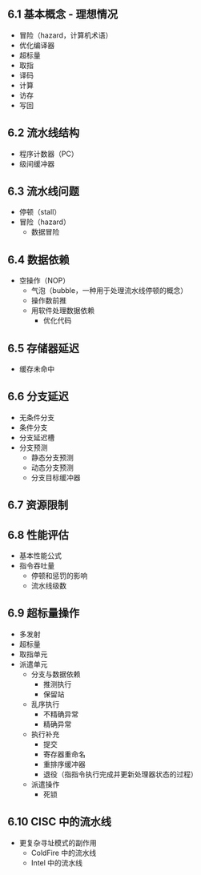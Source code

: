 ## 6.1 基本概念 - 理想情况

- 冒险（hazard，计算机术语）
- 优化编译器
- 超标量
- 取指
- 译码
- 计算
- 访存
- 写回

## 6.2 流水线结构

- 程序计数器（PC）
- 级间缓冲器

## 6.3 流水线问题

- 停顿（stall）
- 冒险（hazard）
  - 数据冒险

## 6.4 数据依赖

- 空操作（NOP）
  - 气泡（bubble，一种用于处理流水线停顿的概念）
  - 操作数前推
  - 用软件处理数据依赖
    - 优化代码

## 6.5 存储器延迟

- 缓存未命中

## 6.6 分支延迟

- 无条件分支
- 条件分支
- 分支延迟槽
- 分支预测
  - 静态分支预测
  - 动态分支预测
  - 分支目标缓冲器

## 6.7 资源限制

## 6.8 性能评估



- 基本性能公式
- 指令吞吐量
  - 停顿和惩罚的影响
  - 流水线级数

## 6.9 超标量操作



- 多发射
- 超标量
- 取指单元
- 派遣单元
  - 分支与数据依赖
    - 推测执行
    - 保留站
  - 乱序执行
    - 不精确异常
    - 精确异常
  - 执行补充
    - 提交
    - 寄存器重命名
    - 重排序缓冲器
    - 退役（指指令执行完成并更新处理器状态的过程）
  - 派遣操作
    - 死锁

## 6.10 CISC 中的流水线

- 更复杂寻址模式的副作用
  - ColdFire 中的流水线
  - Intel 中的流水线